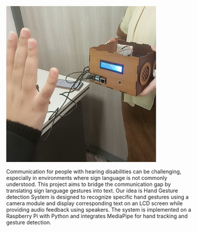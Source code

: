 <div>
  <img src="/1.jpg" width="400px" />
  <p>Communication for people with hearing disabilities can be challenging, 
  especially in environments where sign language is not commonly understood. 
  This project aims to bridge the communication gap by translating sign language 
  gestures into text.
  Our idea is Hand Gesture detection System is designed to recognize specific 
  hand gestures using a camera module and display corresponding text on an LCD 
  screen while providing audio feedback using speakers. The system is 
  implemented on a Raspberry Pi with Python and integrates MediaPipe for hand 
  tracking and gesture detection.</p>
</div>
